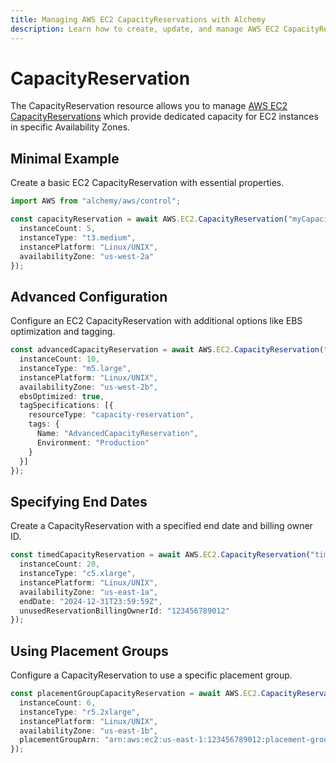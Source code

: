 ```yaml
---
title: Managing AWS EC2 CapacityReservations with Alchemy
description: Learn how to create, update, and manage AWS EC2 CapacityReservations using Alchemy Cloud Control.
---
```


# CapacityReservation

The CapacityReservation resource allows you to manage [AWS EC2 CapacityReservations](https://docs.aws.amazon.com/ec2/latest/userguide/) which provide dedicated capacity for EC2 instances in specific Availability Zones.

## Minimal Example

Create a basic EC2 CapacityReservation with essential properties.

```ts
import AWS from "alchemy/aws/control";

const capacityReservation = await AWS.EC2.CapacityReservation("myCapacityReservation", {
  instanceCount: 5,
  instanceType: "t3.medium",
  instancePlatform: "Linux/UNIX",
  availabilityZone: "us-west-2a"
});
```

## Advanced Configuration

Configure an EC2 CapacityReservation with additional options like EBS optimization and tagging.

```ts
const advancedCapacityReservation = await AWS.EC2.CapacityReservation("advancedCapacityReservation", {
  instanceCount: 10,
  instanceType: "m5.large",
  instancePlatform: "Linux/UNIX",
  availabilityZone: "us-west-2b",
  ebsOptimized: true,
  tagSpecifications: [{
    resourceType: "capacity-reservation",
    tags: {
      Name: "AdvancedCapacityReservation",
      Environment: "Production"
    }
  }]
});
```

## Specifying End Dates

Create a CapacityReservation with a specified end date and billing owner ID.

```ts
const timedCapacityReservation = await AWS.EC2.CapacityReservation("timedCapacityReservation", {
  instanceCount: 20,
  instanceType: "c5.xlarge",
  instancePlatform: "Linux/UNIX",
  availabilityZone: "us-east-1a",
  endDate: "2024-12-31T23:59:59Z",
  unusedReservationBillingOwnerId: "123456789012"
});
```

## Using Placement Groups

Configure a CapacityReservation to use a specific placement group.

```ts
const placementGroupCapacityReservation = await AWS.EC2.CapacityReservation("placementGroupCapacityReservation", {
  instanceCount: 6,
  instanceType: "r5.2xlarge",
  instancePlatform: "Linux/UNIX",
  availabilityZone: "us-east-1b",
  placementGroupArn: "arn:aws:ec2:us-east-1:123456789012:placement-group/myPlacementGroup"
});
```